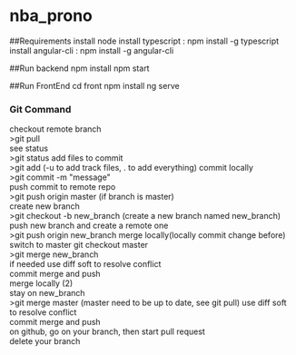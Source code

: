 # nba_prono

##Requirements
    install node
    install typescript : npm install -g typescript
    install angular-cli : npm install -g angular-cli

##Run backend
    npm install
    npm start


##Run FrontEnd 
    cd front 
    npm install
    ng serve

### Git Command

checkout remote branch  
    >git pull  
see status  
    >git status
add files to commit  
    >git add (-u to add track files, . to add everything)
commit locally  
    >git commit -m "message"  
push commit to remote repo  
    >git push origin master (if branch is master)  
create new branch  
    >git checkout -b new_branch (create a new branch named new_branch)
push new branch and create a remote one  
    >git push origin new_branch
merge locally(locally commit change before)  
    switch to master git checkout master  
    >git merge new_branch  
    if needed use diff soft to resolve conflict  
    commit merge and push  
merge locally (2)  
    stay on new_branch  
    >git merge master (master need to be up to date, see git pull)
    use diff soft to resolve conflict  
    commit merge and push  
    on github, go on your branch, then start pull request  
    delete your branch  


